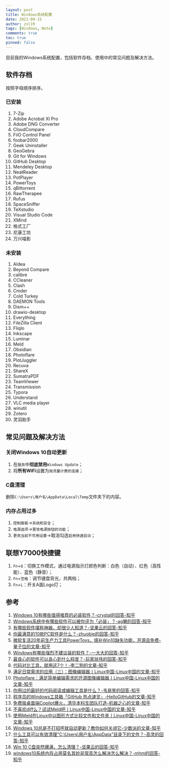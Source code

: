 ```yaml
---
layout: post
title: Windows系统配置
date: 2021-09-15
author: zxl19
tags: [Windows, Note]
comments: true
toc: true
pinned: false
---
```


目前我的Windows系统配置，包括软件存档、使用中的常见问题及解决方法。

<!-- more -->

## 软件存档

按照字母顺序排序。

### 已安装

1. 7-Zip
2. Adobe Acrobat XI Pro
3. Adobe DNG Converter
4. CloudCompare
5. FiiO Control Panel
6. foobar2000
7. Geek Uninstaller
8. GeoGebra
9. Git for Windows
10. GitHub Desktop
11. Mendeley Desktop
12. NeatReader
13. PotPlayer
14. PowerToys
15. qBittorrent
16. RawTherapee
17. Rufus
18. SpaceSniffer
19. TeXstudio
20. Visual Studio Code
21. XMind
22. 格式工厂
23. 尼康工坊
24. 万兴喵影

### 未安装

1. AIdea
2. Beyond Compare
3. calibre
4. CCleaner
5. Clash
6. Cmder
7. Cold Turkey
8. DAEMON Tools
9. Dism++
10. drawio-desktop
11. Everything
12. FileZilla Client
13. Fliqlo
14. Inkscape
15. Luminar
16. Meld
17. Obsidian
18. Photoflare
19. PlotJuggler
20. Recuva
21. ShareX
22. SumatraPDF
23. TeamViewer
24. Transmission
25. Typora
26. Understand
27. VLC media player
28. winutil
29. Zotero
30. 灵羽助手

## 常见问题及解决方法

### 关闭Windows 10自动更新

1. 在`服务`中**彻底禁用**`Windows Update`；
2. 将**所有WiFi**设置为`按流量计费的连接`；

### C盘清理

删除`C:\Users\用户名\AppData\Local\Temp`文件夹下的内容。

### 内存占用过多

1. `控制面板`->`系统和安全`；
2. `电源选项`->`更改电源按钮的功能`；
3. `更改当前不可用设置`->取消勾选`启用快速启动`；

## 联想Y7000快捷键

1. `Fn`+`Q`：切换工作模式，通过电源指示灯颜色判断：白色（自动）、红色（高性能）、蓝色（静音）；
2. `Fn`+`空格`：调节键盘背光，共两档；
3. `Fn`+`L`：开关A面Logo灯；

## 参考

1. [Windows 10有哪些值得推荐的必装软件？-crystal的回答-知乎](https://www.zhihu.com/question/35088093/answer/750779336)
2. [Windows系统中有哪些软件可以被你评为「必装」？-ag獭的回答-知乎](https://www.zhihu.com/question/21287237/answer/983612572)
3. [有哪些软件堪称神器，却很少人知道？-坚果云的回答-知乎](https://www.zhihu.com/question/327826314/answer/1497578134)
4. [你最满意的10款PC软件是什么？-zhuobie的回答-知乎](https://www.zhihu.com/question/469450888/answer/2029970155)
5. [微软复活20年前生产力工具PowerToys，填补Win10缺失功能，开源且免费-量子位的文章-知乎](https://zhuanlan.zhihu.com/p/166292161)
6. [Windows有哪些强烈不建议装的软件？-一大大的回答-知乎](https://www.zhihu.com/question/392313958/answer/1199936945)
7. [最良心的软件可以良心到什么程度？-玩家翁伟的回答-知乎](https://www.zhihu.com/question/52157612/answer/756777411)
8. [代码对比工具，就用这7个！-李二狗的文章-知乎](https://zhuanlan.zhihu.com/p/375551784)
9. [满足日常需求的应用（三）：图像编辑器丨Linux中国-Linux中国的文章-知乎](https://zhuanlan.zhihu.com/p/407938013)
10. [Photoflare：满足简单编辑需求的开源图像编辑器丨Linux中国-Linux中国的文章-知乎](https://zhuanlan.zhihu.com/p/193158124)
11. [你用过的最好的代码阅读或编辑工具是什么？-韦易笑的回答-知乎](https://www.zhihu.com/question/19570229/answer/1626066191)
12. [程序员的Windows工具箱「GitHub 热点速览」-HelloGitHub的文章-知乎](https://zhuanlan.zhihu.com/p/631389850)
13. [免费版桌面端Copilot爆火，清华本科生团队打造-机器之心的文章-知乎](https://zhuanlan.zhihu.com/p/645848211)
14. [不喜欢diff么？试试Meld吧丨Linux中国-Linux中国的文章-知乎](https://zhuanlan.zhihu.com/p/124017201)
15. [使用Meld在Linux中以图形方式比较文件和文件夹丨Linux中国-Linux中国的文章-知乎](https://zhuanlan.zhihu.com/p/317628626)
16. [Windows 10总是不打招呼就自动更新？教你如何关闭它-少数派的文章-知乎](https://zhuanlan.zhihu.com/p/35590496)
17. [什么工具可以有效清理"C:\Users\用户名\AppData"目录下的文件？-高灵的回答-知乎](https://www.zhihu.com/question/38011537/answer/296426969)
18. [Win 10 C盘突然爆满，怎么清理？-坚果云的回答-知乎](https://www.zhihu.com/question/53591010/answer/1115174873)
19. [windows10系统内存占用莫名其妙非常高怎么解决怎么解决？-mhm的回答-知乎](https://www.zhihu.com/question/359072911/answer/924065793)
